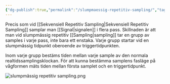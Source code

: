 ```yaml
---
{"dg-publish":true,"permalink":"/slumpmaessig-repetitiv-sampling/","tags":["mätteknik"]}
---
```


Precis som vid [[Sekvensiell Repetitiv Sampling\|Sekvensiell Repetitiv Sampling]] samplar man [[Signal\|signalen]] i flera pass. Skillnaden är att man vid slumpmässig repetitiv [[Sampling\|sampling]] tar en grupp av samples i varje pass, inte bara ett enstaka. Varje grupp startar vid en slumpmässig tidpunkt oberoende av triggertidpunkten. 

Inom varje grupp bestäms tiden mellan varje sample av den normala realtidssamplingsklockan. För att kunna bestämma samplens fasläge på vågformen mäts tiden mellan första samplet och en triggertidpunkt.


![slumpmässig repetitiv sampling.png](/img/user/images/slumpm%C3%A4ssig%20repetitiv%20sampling.png)